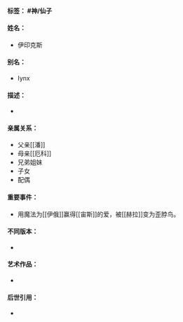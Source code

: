 #### 标签： #神/仙子
#### 姓名：
- 伊印克斯
#### 别名：
- Iynx
#### 描述：
- 
#### 亲属关系：
- 父亲[[潘]]
- 母亲[[厄科]]
- 兄弟姐妹
- 子女
- 配偶
#### 重要事件：
- 用魔法为[[伊俄]]赢得[[宙斯]]的爱，被[[赫拉]]变为歪脖鸟。
#### 不同版本：
- 
#### 艺术作品：
- 
#### 后世引用：
- 